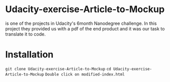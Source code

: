 # Udacity-exercise-Article-to-Mockup
  is one of the projects in Udacity's 6month Nanodegree challenge. In this project they provided us with a pdf of the end product and it was our task to translate it to code.
# Installation
`git clone Udacity-exercise-Article-to-Mockup`
`cd Udacity-exercise-Article-to-Mockup`
`Double click on modified-index.html`
